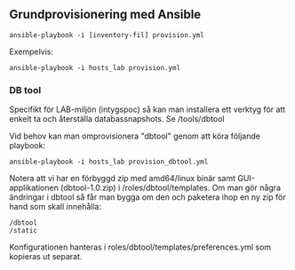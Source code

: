 ## Grundprovisionering med Ansible

    ansible-playbook -i [inventory-fil] provision.yml
    
Exempelvis:

    ansible-playbook -i hosts_lab provision.yml
    
### DB tool

Specifikt för LAB-miljön (intygspoc) så kan man installera ett verktyg för att enkelt ta och återställa databassnapshots. Se /tools/dbtool

Vid behov kan man omprovisionera "dbtool" genom att köra följande playbook:

    ansible-playbook -i hosts_lab provision_dbtool.yml
    
Notera att vi har en förbyggd zip med amd64/linux binär samt GUI-applikationen (dbtool-1.0.zip) i /roles/dbtool/templates. Om man gör några ändringar i dbtool så får man bygga om den och paketera ihop en ny zip för hand som skall innehålla:

    /dbtool
    /static
    
Konfigurationen hanteras i roles/dbtool/templates/preferences.yml som kopieras ut separat.
